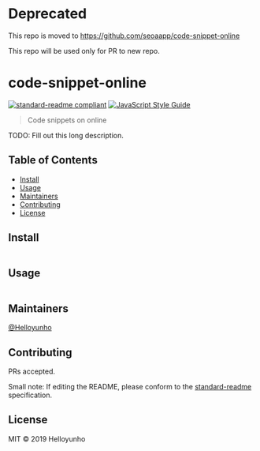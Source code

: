 # Deprecated

This repo is moved to https://github.com/seoaapp/code-snippet-online

This repo will be used only for PR to new repo.

# code-snippet-online

[![standard-readme compliant](https://img.shields.io/badge/standard--readme-OK-green.svg?style=flat-square)](https://github.com/RichardLitt/standard-readme)
[![JavaScript Style Guide](https://cdn.rawgit.com/standard/standard/master/badge.svg)](https://github.com/standard/standard)

> Code snippets on online

TODO: Fill out this long description.

## Table of Contents

- [Install](#install)
- [Usage](#usage)
- [Maintainers](#maintainers)
- [Contributing](#contributing)
- [License](#license)

## Install

```
```

## Usage

```
```

## Maintainers

[@Helloyunho](https://github.com/Helloyunho)

## Contributing

PRs accepted.

Small note: If editing the README, please conform to the [standard-readme](https://github.com/RichardLitt/standard-readme) specification.

## License

MIT © 2019 Helloyunho
